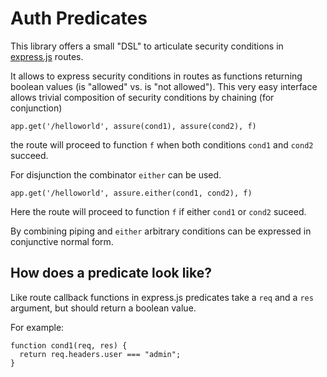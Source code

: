Auth Predicates
===============

This library offers a small "DSL" to articulate security conditions 
in [express.js](http://expressjs.com) routes.

It allows to express security conditions in routes as functions
returning boolean values (is "allowed" vs. is "not allowed"). This very
easy interface allows trivial composition of security conditions
by chaining (for conjunction)

    app.get('/helloworld', assure(cond1), assure(cond2), f)

the route will proceed to function `f` when both conditions `cond1` and 
`cond2` succeed.

For disjunction the combinator `either` can be used.

    app.get('/helloworld', assure.either(cond1, cond2), f)

Here the route will proceed to function `f` if either `cond1` or
`cond2` suceed.

By combining piping and `either` arbitrary conditions can be 
expressed in conjunctive normal form.


How does a predicate look like?
-------------------------------
Like route callback functions in express.js predicates take a
`req` and a `res` argument, but should return a boolean value.

For example:

    function cond1(req, res) {
      return req.headers.user === "admin";
    }

